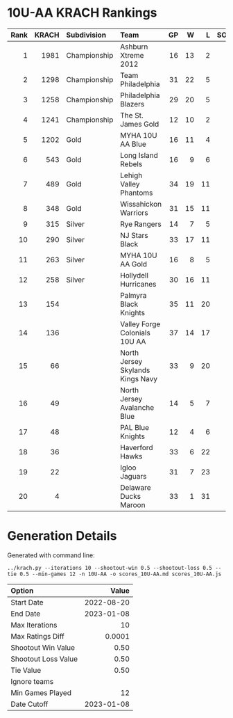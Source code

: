 # 10U-AA KRACH Rankings
Rank|KRACH|Subdivision|Team|GP|W|L|SOW|SOL|T|SoS
---:|---:|:---|:---|---:|---:|---:|---:|---:|---:|---:
1|1981|Championship|Ashburn Xtreme 2012|16|13|2|0|1|0|632
2|1298|Championship|Team Philadelphia|31|22|5|2|2|0|608
3|1258|Championship|Philadelphia Blazers|29|20|5|4|0|0|633
4|1241|Championship|The St. James Gold|12|10|2|0|0|0|380
5|1202|Gold|MYHA 10U AA Blue|16|11|4|1|0|0|657
6|543|Gold|Long Island Rebels|16|9|6|0|1|0|607
7|489|Gold|Lehigh Valley Phantoms|34|19|11|1|3|0|505
8|348|Gold|Wissahickon Warriors|31|15|11|3|2|0|540
9|315|Silver|Rye Rangers|14|7|5|1|1|0|516
10|290|Silver|NJ Stars Black|33|17|11|2|3|0|366
11|263|Silver|MYHA 10U AA Gold|16|8|5|0|3|0|308
12|258|Silver|Hollydell Hurricanes|30|16|11|2|1|0|328
13|154||Palmyra Black Knights|35|11|20|2|2|0|591
14|136||Valley Forge Colonials 10U AA|37|14|17|2|4|0|401
15|66||North Jersey Skylands Kings Navy|33|9|20|3|1|0|309
16|49||North Jersey Avalanche Blue|14|5|7|1|1|0|124
17|48||PAL Blue Knights|12|4|6|2|0|0|337
18|36||Haverford Hawks|33|6|22|2|3|0|362
19|22||Igloo Jaguars|31|7|23|1|0|0|192
20|4||Delaware Ducks Maroon|33|1|31|0|1|0|330
# Generation Details

Generated with command line:
```
../krach.py --iterations 10 --shootout-win 0.5 --shootout-loss 0.5 --tie 0.5 --min-games 12 -n 10U-AA -o scores_10U-AA.md scores_10U-AA.js
```

| Option | Value |
| :----- | ----: |
| Start Date | 2022-08-20 |
| End Date | 2023-01-08 |
| Max Iterations | 10 |
| Max Ratings Diff | 0.0001 |
| Shootout Win Value | 0.50 |
| Shootout Loss Value | 0.50 |
| Tie Value | 0.50 |
| Ignore teams |  |
| Min Games Played | 12 |
| Date Cutoff | 2023-01-08 |


